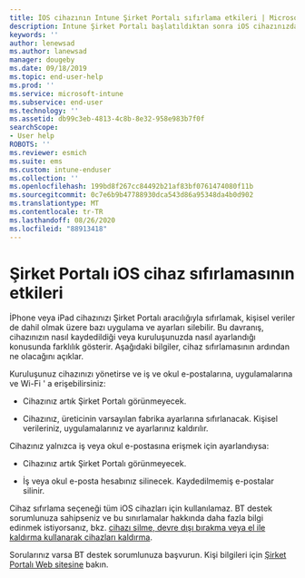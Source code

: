```yaml
---
title: İOS cihazının Intune Şirket Portalı sıfırlama etkileri | Microsoft Docs
description: Intune Şirket Portalı başlatıldıktan sonra iOS cihazınızdaki verilere ne olacağını açıklar.
keywords: ''
author: lenewsad
ms.author: lanewsad
manager: dougeby
ms.date: 09/18/2019
ms.topic: end-user-help
ms.prod: ''
ms.service: microsoft-intune
ms.subservice: end-user
ms.technology: ''
ms.assetid: db99c3eb-4813-4c8b-8e32-958e983b7f0f
searchScope:
- User help
ROBOTS: ''
ms.reviewer: esmich
ms.suite: ems
ms.custom: intune-enduser
ms.collection: ''
ms.openlocfilehash: 199bd8f267cc84492b21af83bf0761474080f11b
ms.sourcegitcommit: 0c7e6b9b47788930dca543d86a95348da4b0d902
ms.translationtype: MT
ms.contentlocale: tr-TR
ms.lasthandoff: 08/26/2020
ms.locfileid: "88913418"
---
```

# <a name="effects-of-company-portal-ios-device-reset"></a>Şirket Portalı iOS cihaz sıfırlamasının etkileri 

İPhone veya iPad cihazınızı Şirket Portalı aracılığıyla sıfırlamak, kişisel veriler de dahil olmak üzere bazı uygulama ve ayarları silebilir. Bu davranış, cihazınızın nasıl kaydedildiği veya kuruluşunuzda nasıl ayarlandığı konusunda farklılık gösterir. Aşağıdaki bilgiler, cihaz sıfırlamasının ardından ne olacağını açıklar.  

Kuruluşunuz cihazınızı yönetirse ve iş ve okul e-postalarına, uygulamalarına ve Wi-Fi ' a erişebilirsiniz:

- Cihazınız artık Şirket Portalı görünmeyecek.  

- Cihazınız, üreticinin varsayılan fabrika ayarlarına sıfırlanacak. Kişisel verileriniz, uygulamalarınız ve ayarlarınız kaldırılır.

Cihazınız yalnızca iş veya okul e-postasına erişmek için ayarlandıysa:

- Cihazınız artık Şirket Portalı görünmeyecek.  

- İş veya okul e-posta hesabınız silinecek. Kaydedilmemiş e-postalar silinir.   

Cihaz sıfırlama seçeneği tüm iOS cihazları için kullanılamaz. BT destek sorumlunuza sahipseniz ve bu sınırlamalar hakkında daha fazla bilgi edinmek istiyorsanız, bkz. [cihazı silme, devre dışı bırakma veya el ile kaldırma kullanarak cihazları kaldırma](/intune/devices-wipe).  

Sorularınız varsa BT destek sorumlunuza başvurun. Kişi bilgileri için [Şirket Portalı Web sitesine](https://go.microsoft.com/fwlink/?linkid=2010980) bakın.